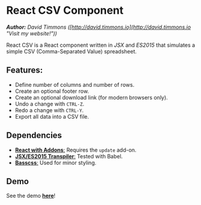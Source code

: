 React CSV Component
====================
_**Author:** David Timmons ([http://david.timmons.io](http://david.timmons.io "Visit my website!"))_

React CSV is a React component written in _JSX_ and _ES2015_ that simulates a simple CSV (Comma-Separated Value) spreadsheet.

## Features:

* Define number of columns and number of rows.
* Create an optional footer row.
* Create an optional download link (for modern browsers only).
* Undo a change with ```CTRL-Z```.
* Redo a change with ```CTRL-Y```.
* Export all data into a CSV file.

## Dependencies

* [**React with Addons**:](https://facebook.github.io/react/ "See the Facebook React page.") Requires the ```update``` add-on.
* [**JSX/ES2015 Transpiler**:](https://babeljs.io/ "See the Babel page.") Tested with Babel.
* [**Basscss**:](http://www.basscss.com/ "See the Basscss page.") Used for minor styling.

## Demo

See the demo [**here**](http://react-csv.timmons.io "See the React CSV component demo.")!
